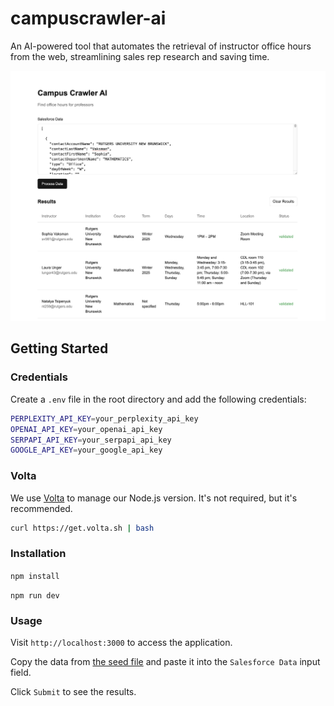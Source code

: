 # campuscrawler-ai

An AI-powered tool that automates the retrieval of instructor office hours from the web, streamlining sales rep research and saving time.

![Campus Crawler AI Screenshot](screenshot.png)

## Getting Started

### Credentials

Create a `.env` file in the root directory and add the following credentials:

```sh
PERPLEXITY_API_KEY=your_perplexity_api_key
OPENAI_API_KEY=your_openai_api_key
SERPAPI_API_KEY=your_serpapi_api_key
GOOGLE_API_KEY=your_google_api_key
```

### Volta

We use [Volta](https://volta.sh/) to manage our Node.js version.  It's not required, but it's recommended.

```sh
curl https://get.volta.sh | bash
```

### Installation

`npm install`

`npm run dev`

### Usage

Visit `http://localhost:3000` to access the application.

Copy the data from [the seed file](app/api/seed/faculty_schedule.json) and paste it into the `Salesforce Data` input field.

Click `Submit` to see the results.
